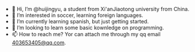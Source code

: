 - 👋 Hi, I’m @huijingyu, a student from Xi'anJiaotong university from China.
- 👀 I’m interested in soccer, learning foreign languages.
- 🌱 I’m currently learning spanish, but just getting started.
- 💞️ I’m looking to learn some basic kownledge on programming.
- 📫 How to reach me? Yor can attach me through my qq email 403653405@qq.com.

<!---
huijingyu/huijingyu is a ✨ special ✨ repository because its `README.md` (this file) appears on your GitHub profile.
You can click the Preview link to take a look at your changes.
--->
